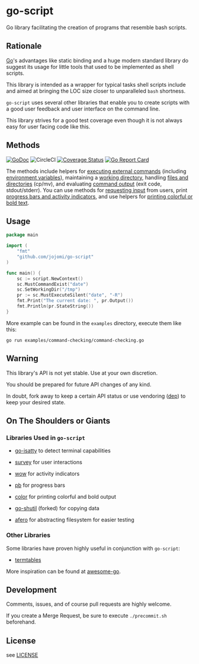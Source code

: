 # go-script

Go library facilitating the creation of programs that resemble bash scripts.


## Rationale

[Go](https://golang.org)'s advantages like static binding and a huge modern standard library do suggest its usage for little tools that used to be implemented as shell scripts.

This library is intended as a wrapper for typical tasks shell scripts include and aimed at bringing the LOC size closer to unparalleled `bash` shortness.

`go-script` uses several other libraries that enable you to create scripts with a good user feedback and user interface on the command line.

This library strives for a good test coverage even though it is not always easy for user facing code like this.


## Methods

[![GoDoc](https://godoc.org/github.com/jojomi/go-script?status.svg)](https://godoc.org/github.com/jojomi/go-script)
![![CircleCI](https://circleci.com/gh/jojomi/go-script.svg?style=svg)](https://circleci.com/gh/jojomi/go-script)
[![Coverage Status](https://coveralls.io/repos/github/jojomi/go-script/badge.svg?branch=master)](https://coveralls.io/github/jojomi/go-script?branch=master)
[![Go Report Card](https://goreportcard.com/badge/github.com/jojomi/go-script)](https://goreportcard.com/report/github.com/jojomi/go-script)

The methods include helpers for [executing external commands](process.go) (including [environment variables](environment.go)), maintaining a [working directory](context.go), handling [files and directories](filesystem.go) (cp/mv), and evaluating [command output](process.go) (exit code, stdout/stderr). You can use methods for [requesting input](interaction.go) from users, print [progress bars and activity indicators](progress.go), and use helpers for [printing colorful or bold text](print.go).


## Usage

```go
package main

import (
	"fmt"
	"github.com/jojomi/go-script"
)

func main() {
	sc := script.NewContext()
	sc.MustCommandExist("date")
	sc.SetWorkingDir("/tmp")
	pr := sc.MustExecuteSilent("date", "-R")
	fmt.Print("The current date: ", pr.Output())
	fmt.Println(pr.StateString())
}
```

More example can be found in the `examples` directory, execute them like this:

`go run examples/command-checking/command-checking.go`


## Warning

This library's API is not yet stable. Use at your own discretion.

You should be prepared for future API changes of any kind.

In doubt, fork
away to keep a certain API status or use vendoring ([dep](https://github.com/golang/dep)) to keep your desired state.


## On The Shoulders or Giants

### Libraries Used in `go-script`

* [go-isatty](github.com/mattn/go-isatty) to detect terminal capabilities
* [survey](gopkg.in/AlecAivazis/survey.v1) for user interactions
* [wow](github.com/gernest/wow) for activity indicators
* [pb](gopkg.in/cheggaaa/pb.v1) for progress bars
* [color](https://github.com/fatih/color) for printing colorful and bold output
* [go-shutil](https://github.com/termie/go-shutil) (forked) for copying data

* [afero](github.com/spf13/afero) for abstracting filesystem for easier testing

### Other Libraries

Some libraries have proven highly useful in conjunction with `go-script`:

* [termtables](https://github.com/apcera/termtables)

More inspiration can be found at [awesome-go](https://github.com/avelino/awesome-go#command-line).


## Development

Comments, issues, and of course pull requests are highly welcome.

If you create a Merge Request, be sure to execute `./precommit.sh` beforehand.


## License

see [LICENSE](LICENSE)
